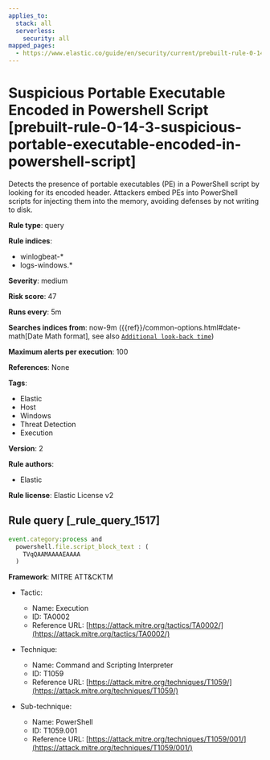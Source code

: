 ```yaml
---
applies_to:
  stack: all
  serverless:
    security: all
mapped_pages:
  - https://www.elastic.co/guide/en/security/current/prebuilt-rule-0-14-3-suspicious-portable-executable-encoded-in-powershell-script.html
---
```


# Suspicious Portable Executable Encoded in Powershell Script [prebuilt-rule-0-14-3-suspicious-portable-executable-encoded-in-powershell-script]

Detects the presence of portable executables (PE) in a PowerShell script by looking for its encoded header. Attackers embed PEs into PowerShell scripts for injecting them into the memory, avoiding defenses by not writing to disk.

**Rule type**: query

**Rule indices**:

* winlogbeat-*
* logs-windows.*

**Severity**: medium

**Risk score**: 47

**Runs every**: 5m

**Searches indices from**: now-9m ({{ref}}/common-options.html#date-math[Date Math format], see also [`Additional look-back time`](docs-content://solutions/security/detect-and-alert/create-detection-rule.md#rule-schedule))

**Maximum alerts per execution**: 100

**References**: None

**Tags**:

* Elastic
* Host
* Windows
* Threat Detection
* Execution

**Version**: 2

**Rule authors**:

* Elastic

**Rule license**: Elastic License v2

## Rule query [_rule_query_1517]

```js
event.category:process and
  powershell.file.script_block_text : (
    TVqQAAMAAAAEAAAA
  )
```

**Framework**: MITRE ATT&CKTM

* Tactic:

    * Name: Execution
    * ID: TA0002
    * Reference URL: [https://attack.mitre.org/tactics/TA0002/](https://attack.mitre.org/tactics/TA0002/)

* Technique:

    * Name: Command and Scripting Interpreter
    * ID: T1059
    * Reference URL: [https://attack.mitre.org/techniques/T1059/](https://attack.mitre.org/techniques/T1059/)

* Sub-technique:

    * Name: PowerShell
    * ID: T1059.001
    * Reference URL: [https://attack.mitre.org/techniques/T1059/001/](https://attack.mitre.org/techniques/T1059/001/)



